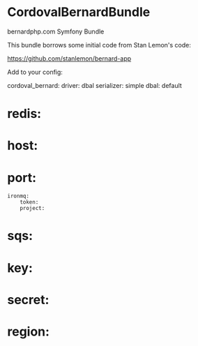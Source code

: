 CordovalBernardBundle
=====================

bernardphp.com Symfony Bundle

This bundle borrows some initial code from Stan Lemon's code:

https://github.com/stanlemon/bernard-app

Add to your config:

cordoval_bernard:
    driver: dbal
    serializer: simple
    dbal: default
#    redis:
#        host:
#        port:
    ironmq:
        token:
        project:
#    sqs:
#        key:
#        secret:
#        region: